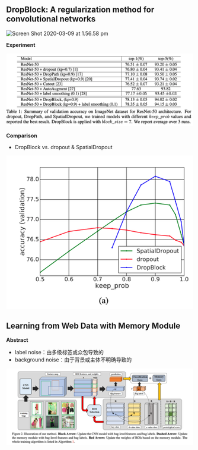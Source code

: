 ## DropBlock: A regularization method for convolutional networks

![Screen Shot 2020-03-09 at 1.56.58 pm](papers/assets/Screen%20Shot%202020-03-09%20at%201.56.58%20pm.png)

**Experiment**

![Screen Shot 2020-03-09 at 2.12.47 pm](assets/Screen%20Shot%202020-03-09%20at%202.12.47%20pm-3734759.png)

**Comparison**

- DropBlock vs. dropout & SpatialDropout

![Screen Shot 2020-03-09 at 2.24.15 pm](assets/Screen%20Shot%202020-03-09%20at%202.24.15%20pm.png)

## Learning from Web Data with Memory Module

**Abstract**

- label noise：由多级标签或众包导致的
- background noise：由于背景或主体不明确导致的

![Screen Shot 2020-03-10 at 4.21.27 pm](assets/Screen%20Shot%202020-03-10%20at%204.21.27%20pm.png)